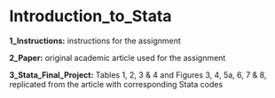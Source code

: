 # Introduction_to_Stata

**1_Instructions:** instructions for the assignment  

**2_Paper:** original academic article used for the assignment  

**3_Stata_Final_Project:** Tables 1, 2, 3 & 4 and Figures 3, 4, 5a, 6, 7 & 8, replicated from the article with corresponding Stata codes
